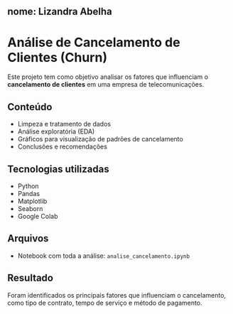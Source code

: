 ## nome: Lizandra Abelha
# Análise de Cancelamento de Clientes (Churn)

Este projeto tem como objetivo analisar os fatores que influenciam o **cancelamento de clientes** em uma empresa de telecomunicações.

## Conteúdo

- Limpeza e tratamento de dados
- Análise exploratória (EDA)
- Gráficos para visualização de padrões de cancelamento
- Conclusões e recomendações

## Tecnologias utilizadas

- Python
- Pandas
- Matplotlib
- Seaborn
- Google Colab

## Arquivos

- Notebook com toda a análise: `analise_cancelamento.ipynb`

## Resultado

Foram identificados os principais fatores que influenciam o cancelamento, como tipo de contrato, tempo de serviço e método de pagamento.

